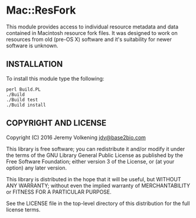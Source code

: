 Mac::ResFork
============

This module provides access to individual resource metadata and data
contained in Macintosh resource fork files. It was designed to work on
resources from old (pre-OS X) software and it's suitability for newer software
is unknown.

INSTALLATION
------------

To install this module type the following:

    perl Build.PL
    ./Build
    ./Build test
    ./Build install

COPYRIGHT AND LICENSE
---------------------

Copyright (C) 2016 Jeremy Volkening <jdv@base2bio.com>

This library is free software; you can redistribute it and/or modify it under
the terms of the GNU Library General Public License as published by the Free
Software Foundation; either version 3 of the License, or (at your option) any
later version.

This library is distributed in the hope that it will be useful, but WITHOUT ANY
WARRANTY; without even the implied warranty of MERCHANTABILITY or FITNESS FOR A
PARTICULAR PURPOSE.

See the LICENSE file in the top-level directory of this distribution for the
full license terms.
